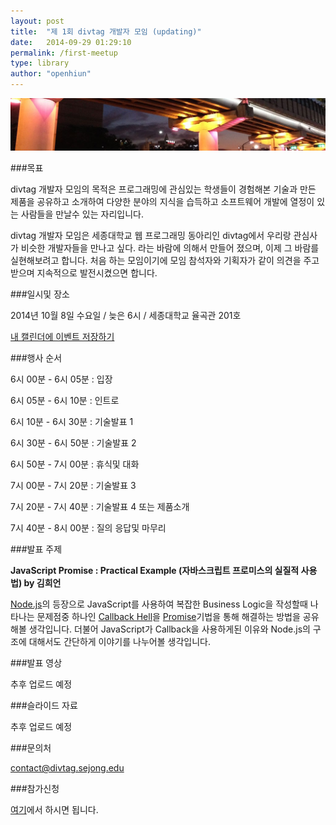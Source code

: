 ```yaml
---
layout: post
title:  "제 1회 divtag 개발자 모임 (updating)"
date:   2014-09-29 01:29:10
permalink: /first-meetup
type: library
author: "openhiun"
---
```


<img src="../img/post/first-meetup.jpg" alt="first meetup" class="img-responsive rounded-corner">

###목표

divtag 개발자 모임의 목적은 프로그래밍에 관심있는 학생들이 경험해본 기술과 만든 제품을 공유하고 소개하여 다양한 분야의 지식을 습득하고 소프트웨어 개발에 열정이 있는 사람들을 만날수 있는 자리입니다.

divtag 개발자 모임은 세종대학교 웹 프로그래밍 동아리인 divtag에서 우리랑 관심사가 비슷한 개발자들을 만나고 싶다. 라는 바람에 의해서 만들어 졌으며, 이제 그 바람를 실현해보려고 합니다. 처음 하는 모임이기에 모임 참석자와 기획자가 같이 의견을 주고 받으며 지속적으로 발전시켰으면 합니다.

###일시및 장소

2014년 10월 8일 수요일 / 늦은 6시 / 세종대학교 율곡관 201호

<a href="../static/events/divtag-october-2014.ics">내 캘린더에 이벤트 저장하기</a>

###행사 순서

6시 00분 - 6시 05분 : 입장

6시 05분 - 6시 10분 : 인트로

6시 10분 - 6시 30분 : 기술발표 1

6시 30분 - 6시 50분 : 기술발표 2

6시 50분 - 7시 00분 : 휴식및 대화

7시 00분 - 7시 20분 : 기술발표 3

7시 20분 - 7시 40분 : 기술발표 4 또는 제품소개

7시 40분 - 8시 00분 : 질의 응답및 마무리

###발표 주제

**JavaScript Promise : Practical Example (자바스크립트 프로미스의 실질적 사용법) by 김희언**

[Node.js](http://nodejs.org)의 등장으로 JavaScript를 사용하여 복잡한 Business Logic을 작성할때 나타나는 문제점중 하나인 [Callback Hell](http://callbackhell.com)을 [Promise](http://promisejs.org)기법을 통해 해결하는 방법을 공유해볼 생각입니다. 더불어 JavaScript가 Callback을 사용하게된 이유와 Node.js의 구조에 대해서도 간단하게 이야기를 나누어볼 생각입니다.

###발표 영상

추후 업로드 예정

###슬라이드 자료

추후 업로드 예정

###문의처

contact@divtag.sejong.edu

###참가신청

[여기](https://google.com)에서 하시면 됩니다.
